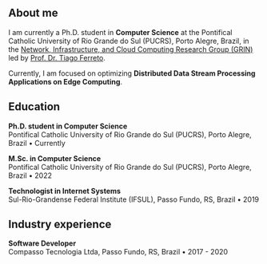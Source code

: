 ## About me

I am currently a Ph.D. student in **Computer Science** at the Pontifical Catholic University of Rio Grande do Sul (PUCRS), Porto Alegre, Brazil, in the 
<a href="https://grin-pucrs.github.io" target="_blank">Network, Infrastructure, and Cloud Computing Research Group (GRIN)</a> led by [Prof. Dr. Tiago Ferreto](https://github.com/tiagoferreto).

Currently, I am focused on optimizing **Distributed Data Stream Processing Applications on Edge Computing**.

<!-- <br/> -->

## Education

**Ph.D. student in Computer Science**
<br/>
Pontifical Catholic University of Rio Grande do Sul (PUCRS), Porto Alegre, Brazil • Currently

**M.Sc. in Computer Science**
<br/>
Pontifical Catholic University of Rio Grande do Sul (PUCRS), Porto Alegre, Brazil • 2022

**Technologist in Internet Systems**
<br/>
Sul-Rio-Grandense Federal Institute (IFSUL), Passo Fundo, RS, Brazil • 2019

<!-- <br/> -->

<!-- ## Publications

**Title**
<br/>
*Authors*
<br/>
Journal of Parallel and Distributed Computing, Volume 163, May 2022, Pages 269-282

<br/> -->

## Industry experience

**Software Developer**
<br/>
Compasso Tecnologia Ltda, Passo Fundo, RS, Brazil • 2017 - 2020

